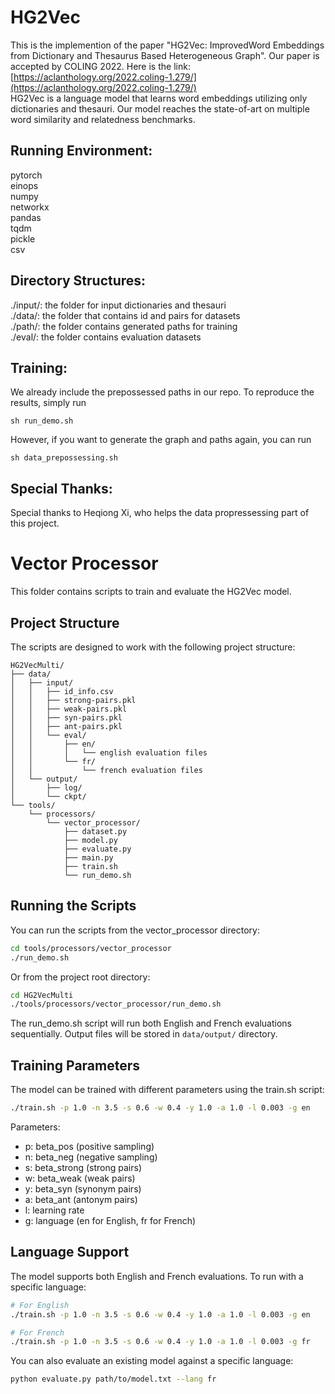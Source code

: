 # HG2Vec
This is the implemention of the paper "HG2Vec: ImprovedWord Embeddings from Dictionary and Thesaurus Based Heterogeneous Graph". Our paper is accepted by COLING 2022. Here is the link: [https://aclanthology.org/2022.coling-1.279/](https://aclanthology.org/2022.coling-1.279/) <br />
HG2Vec is a language model that learns word embeddings utilizing only dictionaries and thesauri. Our model reaches the state-of-art on multiple word similarity and relatedness benchmarks.<br />

## Running Environment:

pytorch <br />
einops <br />
numpy <br />
networkx <br />
pandas <br />
tqdm <br />
pickle <br />
csv <br />

## Directory Structures:

./input/: the folder for input dictionaries and thesauri <br />
./data/: the folder that contains id and pairs for datasets <br />
./path/: the folder contains generated paths for training <br />
./eval/: the folder contains evaluation datasets <br />

## Training:

We already include the prepossessed paths in our repo. To reproduce the results, simply run <br />
```
sh run_demo.sh 
```

However, if you want to generate the graph and paths again, you can run
```
sh data_prepossessing.sh
```

## Special Thanks:
Special thanks to Heqiong Xi, who helps the data propressessing part of this project.

# Vector Processor

This folder contains scripts to train and evaluate the HG2Vec model.

## Project Structure

The scripts are designed to work with the following project structure:

```
HG2VecMulti/
├── data/
│   ├── input/
│   │   ├── id_info.csv
│   │   ├── strong-pairs.pkl
│   │   ├── weak-pairs.pkl
│   │   ├── syn-pairs.pkl
│   │   ├── ant-pairs.pkl
│   │   └── eval/
│   │       ├── en/
│   │       │   └── english evaluation files
│   │       └── fr/
│   │           └── french evaluation files
│   └── output/
│       ├── log/
│       └── ckpt/
└── tools/
    └── processors/
        └── vector_processor/
            ├── dataset.py
            ├── model.py
            ├── evaluate.py
            ├── main.py
            ├── train.sh
            └── run_demo.sh
```

## Running the Scripts

You can run the scripts from the vector_processor directory:

```bash
cd tools/processors/vector_processor
./run_demo.sh
```

Or from the project root directory:

```bash
cd HG2VecMulti
./tools/processors/vector_processor/run_demo.sh
```

The run_demo.sh script will run both English and French evaluations sequentially. Output files will be stored in `data/output/` directory.

## Training Parameters

The model can be trained with different parameters using the train.sh script:

```bash
./train.sh -p 1.0 -n 3.5 -s 0.6 -w 0.4 -y 1.0 -a 1.0 -l 0.003 -g en
```

Parameters:
- p: beta_pos (positive sampling)
- n: beta_neg (negative sampling)
- s: beta_strong (strong pairs)
- w: beta_weak (weak pairs) 
- y: beta_syn (synonym pairs)
- a: beta_ant (antonym pairs)
- l: learning rate
- g: language (en for English, fr for French)

## Language Support

The model supports both English and French evaluations. To run with a specific language:

```bash
# For English
./train.sh -p 1.0 -n 3.5 -s 0.6 -w 0.4 -y 1.0 -a 1.0 -l 0.003 -g en

# For French
./train.sh -p 1.0 -n 3.5 -s 0.6 -w 0.4 -y 1.0 -a 1.0 -l 0.003 -g fr
```

You can also evaluate an existing model against a specific language:

```bash
python evaluate.py path/to/model.txt --lang fr
```

